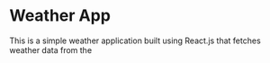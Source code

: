 # Weather App
This is a simple weather application built using React.js that fetches weather data from the

